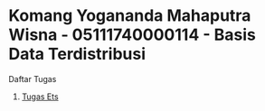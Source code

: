 # Komang Yogananda Mahaputra Wisna - 05111740000114 - Basis Data Terdistribusi

Daftar Tugas

1. [Tugas Ets](uts/readme.md)

